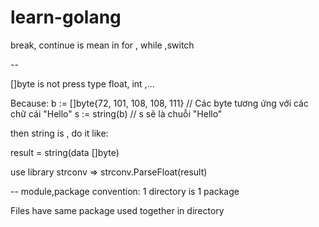 # learn-golang

break, continue is mean in for , while ,switch

--

[]byte is not press type float, int ,...

Because:
b := []byte{72, 101, 108, 108, 111} // Các byte tương ứng với các chữ cái "Hello"
s := string(b) // s sẽ là chuỗi "Hello"

then string is , do it like:

result = string(data []byte)

use library strconv => strconv.ParseFloat(result)

-- module,package
convention: 1 directory is 1 package

Files have same package used together in directory
